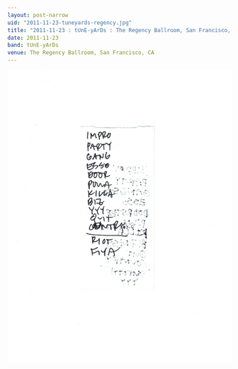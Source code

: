 ```yaml
---
layout: post-narrow
uid: "2011-11-23-tuneyards-regency.jpg"
title: "2011-11-23 : tUnE-yArDs : The Regency Ballroom, San Francisco, CA"
date: 2011-11-23
band: tUnE-yArDs
venue: The Regency Ballroom, San Francisco, CA
---
```


<div class="showcase">
  <img src="/img/2011/11/20111123-tUnEyArDs-Regency.jpg" alt="2011-11-23-tuneyards-regency.jpg">
</div>
